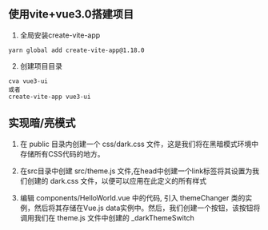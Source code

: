 ## 使用vite+vue3.0搭建项目

1. 全局安装create-vite-app
```shell
yarn global add create-vite-app@1.18.0
```

2. 创建项目目录
```shell
cva vue3-ui
或者
create-vite-app vue3-ui
```

## 实现暗/亮模式

1. 在 public 目录内创建一个 css/dark.css 文件，这是我们将在黑暗模式环境中存储所有CSS代码的地方。

2. 在src目录中创建 src/theme.js 文件,在head中创建一个link标签将其设置为我们创建的 dark.css 文件，以便可以应用在此定义的所有样式

3. 编辑 components/HelloWorld.vue 中的代码, 引入 themeChanger 类的实例，然后将其存储在Vue.js data实例中。然后，我们创建一个按钮，该按钮将调用我们在 theme.js 文件中创建的 _darkThemeSwitch
